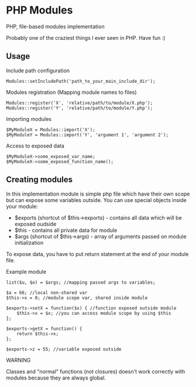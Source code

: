 PHP Modules
===========

PHP, file-based modules implementation

Probably one of the craziest things I ever seen in PHP. Have fun :)

Usage
-----

Include path configuration

```
Modules::setIncludePath('path_to_your_main_include_dir');
```

Modules registration (Mapping module names to files)

```
Modules::register('X', 'relative/path/to/module/X.php');
Modules::register('Y', 'relative/path/to/module/Y.php');
```

Importing modules

```
$MyModuleX = Modules::import('X');
$MyModuleY = Modules::import('Y', 'argument 1', 'argument 2');
```

Access to exposed data

```
$MyModuleX->some_exposed_var_name;
$MyModuleX->some_exposed_function_name();
```

Creating modules
----------------

In this implementation module is simple php file which have their own scope but can expose some variables outside. You can use special objects inside your module:

* $exports (shortcut of $this->exports) - contains all data which will be exposed oudside
* $this - contains all private data for module
* $args (shortcut of $this->args) - array of arguments passed on module initialization

To expose data, you have to put return statement at the end of your module file.

Example module

```
list($u, $o) = $args; //mapping passed args to variables;

$a = 66; //local non-shared var
$this->x = 0; //module scope var, shared inside module

$exports->setX = function($x) { //function exposed outside module
	$this->x = $x; //you can access module scope by using $this
};

$exports->getX = function() {
	return $this->x;
};

$exports->z = 55; //variable exposed outside
```

WARNING

Classes and "normal" functions (not closures) doesn't work correctly with modules because they are always global.
